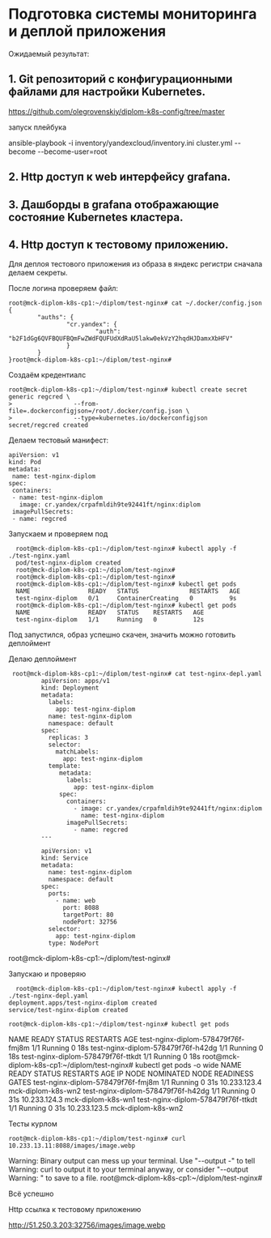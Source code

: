 # Подготовка cистемы мониторинга и деплой приложения

Ожидаемый результат:

## 1. Git репозиторий с конфигурационными файлами для настройки Kubernetes.

https://github.com/olegrovenskiy/diplom-k8s-config/tree/master

запуск плейбука

 ansible-playbook -i inventory/yandexcloud/inventory.ini cluster.yml --become --become-user=root


## 2. Http доступ к web интерфейсу grafana.



## 3. Дашборды в grafana отображающие состояние Kubernetes кластера.



## 4. Http доступ к тестовому приложению.

Для деплоя тестового приложения из образа в яндекс регистри сначала делаем секреты.

После логина проверяем файл:

    root@mck-diplom-k8s-cp1:~/diplom/test-nginx# cat ~/.docker/config.json
    {
            "auths": {
                    "cr.yandex": {
                            "auth": "b2F1dGg6QVFBQUFBQmFwZWdFQUFUdXdRaU5lakw0ekVzY2hqdHJDamxXbHFV"
                    }
            }
    }root@mck-diplom-k8s-cp1:~/diplom/test-nginx#
  
 

Создаём кредентиалс

    root@mck-diplom-k8s-cp1:~/diplom/test-nginx# kubectl create secret generic regcred \
    >                 --from-file=.dockerconfigjson=/root/.docker/config.json \
    >                 --type=kubernetes.io/dockerconfigjson
    secret/regcred created

Делаем тестовый манифест:


    apiVersion: v1
    kind: Pod
    metadata:
     name: test-nginx-diplom
    spec:
     containers:
     - name: test-nginx-diplom
       image: cr.yandex/crpafmldih9te92441ft/nginx:diplom
     imagePullSecrets:
     - name: regcred

Запускаем и проверяем под

      root@mck-diplom-k8s-cp1:~/diplom/test-nginx# kubectl apply -f ./test-nginx.yaml
      pod/test-nginx-diplom created
      root@mck-diplom-k8s-cp1:~/diplom/test-nginx#
      root@mck-diplom-k8s-cp1:~/diplom/test-nginx#
      root@mck-diplom-k8s-cp1:~/diplom/test-nginx# kubectl get pods
      NAME                READY   STATUS              RESTARTS   AGE
      test-nginx-diplom   0/1     ContainerCreating   0          9s
      root@mck-diplom-k8s-cp1:~/diplom/test-nginx# kubectl get pods
      NAME                READY   STATUS    RESTARTS   AGE
      test-nginx-diplom   1/1     Running   0          12s

Под  запустился, образ успешно скачен, значить можно готовить деплоймент

 
  Делаю деплоймент
  
     root@mck-diplom-k8s-cp1:~/diplom/test-nginx# cat test-nginx-depl.yaml
             apiVersion: apps/v1
             kind: Deployment
             metadata:
               labels:
                 app: test-nginx-diplom
               name: test-nginx-diplom
               namespace: default
             spec:
               replicas: 3
               selector:
                 matchLabels:
                   app: test-nginx-diplom
               template:
                  metadata:
                    labels:
                      app: test-nginx-diplom
                  spec:
                    containers:
                      - image: cr.yandex/crpafmldih9te92441ft/nginx:diplom
                        name: test-nginx-diplom
                    imagePullSecrets:
                      - name: regcred
             ---

             apiVersion: v1
             kind: Service
             metadata:
               name: test-nginx-diplom
               namespace: default
             spec:
               ports:
                 - name: web
                   port: 8088
                   targetPort: 80
                   nodePort: 32756
               selector:
                 app: test-nginx-diplom
               type: NodePort
   root@mck-diplom-k8s-cp1:~/diplom/test-nginx#


  Запускаю и проверяю  
  
  
      root@mck-diplom-k8s-cp1:~/diplom/test-nginx# kubectl apply -f ./test-nginx-depl.yaml
    deployment.apps/test-nginx-diplom created
    service/test-nginx-diplom created
  
    root@mck-diplom-k8s-cp1:~/diplom/test-nginx# kubectl get pods
  NAME                                 READY   STATUS    RESTARTS   AGE
  test-nginx-diplom-578479f76f-fmj8m   1/1     Running   0          18s
  test-nginx-diplom-578479f76f-h42dg   1/1     Running   0          18s
  test-nginx-diplom-578479f76f-ttkdt   1/1     Running   0          18s
  root@mck-diplom-k8s-cp1:~/diplom/test-nginx# kubectl get pods -o wide
  NAME                                 READY   STATUS    RESTARTS   AGE   IP             NODE                 NOMINATED NODE   READINESS GATES
  test-nginx-diplom-578479f76f-fmj8m   1/1     Running   0          31s   10.233.123.4   mck-diplom-k8s-wn2   <none>           <none>
  test-nginx-diplom-578479f76f-h42dg   1/1     Running   0          31s   10.233.124.3   mck-diplom-k8s-wn1   <none>           <none>
  test-nginx-diplom-578479f76f-ttkdt   1/1     Running   0          31s   10.233.123.5   mck-diplom-k8s-wn2   <none>           <none>

  
 Тесты курлом
 
    root@mck-diplom-k8s-cp1:~/diplom/test-nginx# curl 10.233.13.11:8088/images/image.webp
   Warning: Binary output can mess up your terminal. Use "--output -" to tell
   Warning: curl to output it to your terminal anyway, or consider "--output
   Warning: <FILE>" to save to a file.
   root@mck-diplom-k8s-cp1:~/diplom/test-nginx#
  
Всё успешно
 
Http ссылка к тестовому приложению
 
http://51.250.3.203:32756/images/image.webp
 
 



